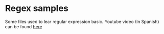 # Regex samples
Some files used to lear regular expression basic.
Youtube video (In Spanish) can be found [here](https://www.youtube.com/watch?v=kmyxZePudOI)
